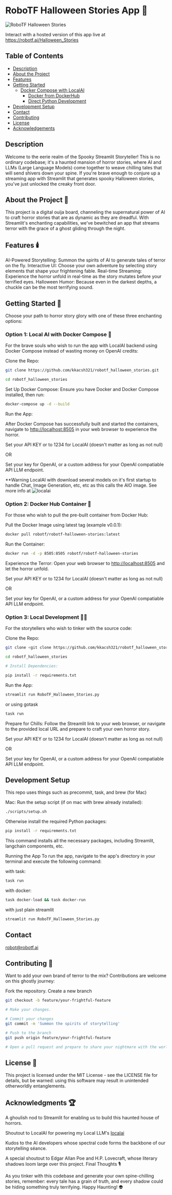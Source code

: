 <!-- markdownlint-disable-file MD013-->
# RoboTF Halloween Stories App 🎃

![RoboTF Halloween Stories](images/robotf_halloween.jpg)

Interact with a hosted version of this app live at [<https://robotf.ai/Halloween_Stories>](https://robotf.ai/Halloween_Stories)

## Table of Contents

- [Description](#description)
- [About the Project](#about-the-project-👻)
- [Features](#features-️🕯️)
- [Getting Started](#getting-started-🧹)
  - [Docker Compose with LocalAI](#option-1-local-ai-with-docker-compose-🖤)
    - [Docker from DockerHub](#option-2-docker-hub-container-👻)
    - [Direct Python Development](#option-3-local-development-👨‍💻)
- [Development Setup](#development-setup)
- [Contact](#contact)
- [Contributing](#contributing-👥)
- [License](#license-📜)
- [Acknowledgements](#acknowledgments-🏆)

## Description

Welcome to the eerie realm of the Spooky Streamlit Storyteller! This is no ordinary codebase; it's a haunted mansion of horror stories, where AI and LLMs (Large Language Models) come together to weave chilling tales that will send shivers down your spine. If you're brave enough to conjure up a streaming app with Streamlit that generates spooky Halloween stories, you've just unlocked the creaky front door.

## About the Project 👻

This project is a digital ouija board, channeling the supernatural power of AI to craft horror stories that are as dynamic as they are dreadful. With Streamlit's enchanting capabilities, we've bewitched an app that streams terror with the grace of a ghost gliding through the night.

## Features 🕯️

AI-Powered Storytelling: Summon the spirits of AI to generate tales of terror on the fly.
Interactive UI: Choose your own adventure by selecting story elements that shape your frightening fable.
Real-time Streaming: Experience the horror unfold in real-time as the story mutates before your terrified eyes.
Halloween Humor: Because even in the darkest depths, a chuckle can be the most terrifying sound.

## Getting Started 🧹

Choose your path to horror story glory with one of these three enchanting options:

### Option 1: Local AI with Docker Compose 🖤

For the brave souls who wish to run the app with LocalAI backend using Docker Compose instead of wasting money on OpenAI credits:

Clone the Repo:

```bash
git clone https://github.com/kkacsh321/robotf_halloween_stories.git

cd robotf_halloween_stories
```

Set Up Docker Compose: Ensure you have Docker and Docker Compose installed, then run:

```bash
docker-compose up -d --build
```

Run the App:

After Docker Compose has successfully built and started the containers, navigate to <http://localhost:8505> in your web browser to experience the horror.

Set your API KEY or to 1234 for LocalAI (doesn't matter as long as not null)

OR

Set your key for OpenAI, or a custom address for your OpenAI compatiable API LLM endpoint.

**Warning LocalAI with download several models on it's first startup to handle Chat, Image Generation, etc, etc as this calls the AIO image. See more info at ![localai](https://localai.io)

### Option 2: Docker Hub Container 👻

For those who wish to pull the pre-built container from Docker Hub:

Pull the Docker Image using latest tag (example v0.0.1):

```bash
docker pull robotf/robotf-halloween-stories:latest
```

Run the Container:

```bash
docker run -d -p 8505:8505 robotf/robotf-halloween-stories
```

Experience the Terror: Open your web browser to <http://localhost:8505> and let the horror unfold.

Set your API KEY or to 1234 for LocalAI (doesn't matter as long as not null)

OR

Set your key for OpenAI, or a custom address for your OpenAI compatiable API LLM endpoint.

### Option 3: Local Development 👨‍💻

For the storytellers who wish to tinker with the source code:

Clone the Repo:

```bash
git clone <git clone https://github.com/kkacsh321/robotf_halloween_stories.git>

cd robotf_halloween_stories

# Install Dependencies:

pip install -r requirements.txt
```

Run the App:

```bash
streamlit run RoboTF_Halloween_Stories.py
```

or using gotask

```bash
task run
```

Prepare for Chills: Follow the Streamlit link to your web browser, or navigate to the provided local URL and prepare to craft your own horror story.

Set your API KEY or to 1234 for LocalAI (doesn't matter as long as not null)

OR

Set your key for OpenAI, or a custom address for your OpenAI compatiable API LLM endpoint.

## Development Setup

This repo uses things such as precommit, task, and brew (for Mac)

Mac:
Run the setup script (if on mac with brew already installed):

```sh
./scripts/setup.sh
```

Otherwise install the required Python packages:

```sh
pip install -r requirements.txt
```

This command installs all the necessary packages, including Streamlit, langchain components, etc.

Running the App
To run the app, navigate to the app's directory in your terminal and execute the following command:

with task:

```sh
task run
```

with docker:

```sh
task docker-load && task docker-run
```

with just plain streamlit

```sh
streamlit run RoboTF_Halloween_Stories.py
```

## Contact

<robot@robotf.ai>

## Contributing 👥

Want to add your own brand of terror to the mix? Contributions are welcome on this ghostly journey:

Fork the repository.
Create a new branch

```bash
git checkout -b feature/your-frightful-feature

# Make your changes.

# Commit your changes 
git commit -m 'Summon the spirits of storytelling'

# Push to the branch 
git push origin feature/your-frightful-feature

# Open a pull request and prepare to share your nightmare with the world.
```

## License 📜

This project is licensed under the MIT License - see the LICENSE file for details, but be warned: using this software may result in unintended otherworldly entanglements.

## Acknowledgments 🏆

A ghoulish nod to Streamlit for enabling us to build this haunted house of horrors.

Shoutout to LocalAI for powering my Local LLM's [localai](https://localai.io)

Kudos to the AI developers whose spectral code forms the backbone of our storytelling séance.

A special shoutout to Edgar Allan Poe and H.P. Lovecraft, whose literary shadows loom large over this project.
Final Thoughts 🎙️

As you tinker with this codebase and generate your own spine-chilling stories, remember: every tale has a grain of truth, and every shadow could be hiding something truly terrifying. Happy Haunting! 👽
